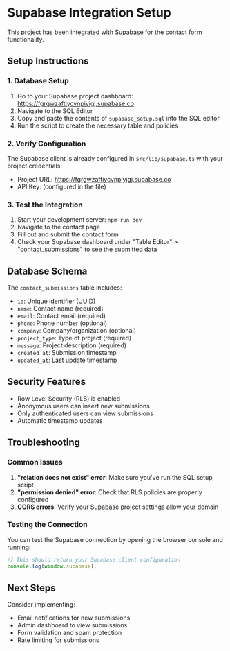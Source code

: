 # Supabase Integration Setup

This project has been integrated with Supabase for the contact form functionality.

## Setup Instructions

### 1. Database Setup

1. Go to your Supabase project dashboard: https://fgrgwzaftiycvnpiyigj.supabase.co
2. Navigate to the SQL Editor
3. Copy and paste the contents of `supabase_setup.sql` into the SQL editor
4. Run the script to create the necessary table and policies

### 2. Verify Configuration

The Supabase client is already configured in `src/lib/supabase.ts` with your project credentials:
- Project URL: https://fgrgwzaftiycvnpiyigj.supabase.co
- API Key: (configured in the file)

### 3. Test the Integration

1. Start your development server: `npm run dev`
2. Navigate to the contact page
3. Fill out and submit the contact form
4. Check your Supabase dashboard under "Table Editor" > "contact_submissions" to see the submitted data

## Database Schema

The `contact_submissions` table includes:
- `id`: Unique identifier (UUID)
- `name`: Contact name (required)
- `email`: Contact email (required)
- `phone`: Phone number (optional)
- `company`: Company/organization (optional)
- `project_type`: Type of project (required)
- `message`: Project description (required)
- `created_at`: Submission timestamp
- `updated_at`: Last update timestamp

## Security Features

- Row Level Security (RLS) is enabled
- Anonymous users can insert new submissions
- Only authenticated users can view submissions
- Automatic timestamp updates

## Troubleshooting

### Common Issues

1. **"relation does not exist" error**: Make sure you've run the SQL setup script
2. **"permission denied" error**: Check that RLS policies are properly configured
3. **CORS errors**: Verify your Supabase project settings allow your domain

### Testing the Connection

You can test the Supabase connection by opening the browser console and running:
```javascript
// This should return your Supabase client configuration
console.log(window.supabase);
```

## Next Steps

Consider implementing:
- Email notifications for new submissions
- Admin dashboard to view submissions
- Form validation and spam protection
- Rate limiting for submissions





